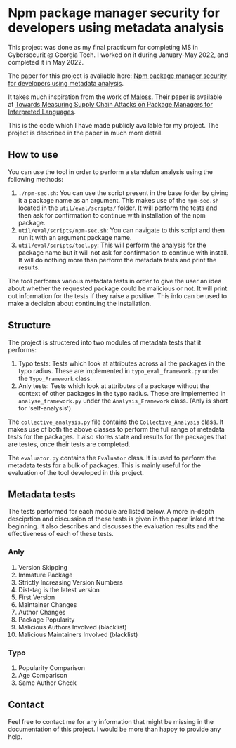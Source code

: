 # Npm package manager security for developers using metadata analysis

This project was done as my final practicum for completing MS in Cybersecurit @ Georgia Tech. I worked on it during January-May 2022, and completed it in May 2022.

The paper for this project is available here: [Npm package manager security for developers using metadata analysis](https://github.com/Zaxeli/Zaxeli.github.io/blob/main/files/npm_sec.pdf).

It takes much inspiration from the work of [Maloss](https://github.com/osssanitizer/maloss). Their paper is available at [Towards Measuring Supply Chain Attacks on Package Managers for Interpreted Languages](https://www.ndss-symposium.org/wp-content/uploads/ndss2021_1B-1_23055_paper.pdf).

This is the code which I have made publicly available for my project. The project is described in the paper in much more detail.

 <!-- It main package radius analyser for npm metadata analysis.  -->

## How to use

You can use the tool in order to perform a standalon analysis using the following methods:

1. `./npm-sec.sh`: You can use the script present in the base folder by giving it a package name as an argument. This makes use of the `npm-sec.sh` located in the `util/eval/scripts/` folder. It will perform the tests and then ask for confirmation to continue with installation of the npm package.
2. `util/eval/scripts/npm-sec.sh`: You can navigate to this script and then run it with an argument package name.
3. `util/eval/scripts/tool.py`: This will perform the analysis for the package name but it will not ask for confirmation to continue with install. It will do nothing more than perform the metadata tests and print the results.


The tool performs various metadata tests in order to give the user an idea about whether the requested package could be malicious or not. It will print out information for the tests if they raise a positive. This info can be used to make a decision about continuing the installation.

## Structure

The project is structered into two modules of metadata tests that it performs: 
1. Typo tests: Tests which look at attributes across all the packages in the typo radius. These are implemented in `typo_eval_framework.py` under the `Typo_Framework` class.
2. Anly tests: Tests which look at attributes of a package without the context of other packages in the typo radius. These are implemented in `analyse_framework.py` under the `Analysis_Framework` class. (Anly is short for 'self-analysis')

The `collective_analysis.py` file contains the `Collective_Analysis` class. It makes use of both the above classes to perform the full range of metadata tests for the packages. It also stores state and results for the packages that are testes, once their tests are completed.

The `evaluator.py` contains the `Evaluator` class. It is used to perform the metadata tests for a bulk of packages. This is mainly useful for the evaluation of the tool developed in this project.  


## Metadata tests

The tests performed for each module are listed below. A more in-depth desciprtion and discussion of these tests is given in the paper linked at the beginning. It also describes and discusses the evaluation results and the effectiveness of each of these tests.

### Anly

1. Version Skipping
2. Immature Package
3. Strictly Increasing Version Numbers
4. Dist-tag is the latest version
5. First Version
6. Maintainer Changes
7. Author Changes
8. Package Popularity
9. Malicious Authors Involved (blacklist)
10. Malicious Maintainers Involved (blacklist)

### Typo

1. Popularity Comparison
2. Age Comparison
3. Same Author Check


## Contact

Feel free to contact me for any information that might be missing in the documentation of this project. I would be more than happy to provide any help.

